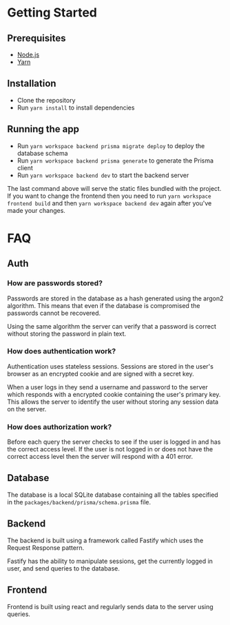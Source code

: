 # Getting Started

## Prerequisites
- [Node.js](https://nodejs.org/en/)
- [Yarn](https://yarnpkg.com/en/docs/install)

## Installation
- Clone the repository
- Run `yarn install` to install dependencies

## Running the app
- Run `yarn workspace backend prisma migrate deploy` to deploy the database schema
- Run `yarn workspace backend prisma generate` to generate the Prisma client
- Run `yarn workspace backend dev` to start the backend server

The last command above will serve the static files bundled with the project. If you want to change the frontend then you need to run `yarn workspace frontend build` and then `yarn workspace backend dev` again after you've made your changes.

# FAQ

## Auth

### How are passwords stored?

Passwords are stored in the database as a hash generated using the argon2 algorithm. This means that even if the database is compromised the passwords cannot be recovered.

Using the same algorithm the server can verify that a password is correct without storing the password in plain text.

### How does authentication work?

Authentication uses stateless sessions. Sessions are stored in the user's browser as an encrypted cookie and are signed with a secret key. 

When a user logs in they send a username and password to the server which responds with a encrypted cookie containing the user's primary key. This allows the server to identify the user without storing any session data on the server.

### How does authorization work?

Before each query the server checks to see if the user is logged in and has the correct access level. If the user is not logged in or does not have the correct access level then the server will respond with a 401 error.

## Database

The database is a local SQLite database containing all the tables specified in the `packages/backend/prisma/schema.prisma` file.

## Backend

The backend is built using a framework called Fastify which uses the Request Response pattern.

Fastify has the ability to manipulate sessions, get the currently logged in user, and send queries to the database.

## Frontend

Frontend is built using react and regularly sends data to the server using queries. 